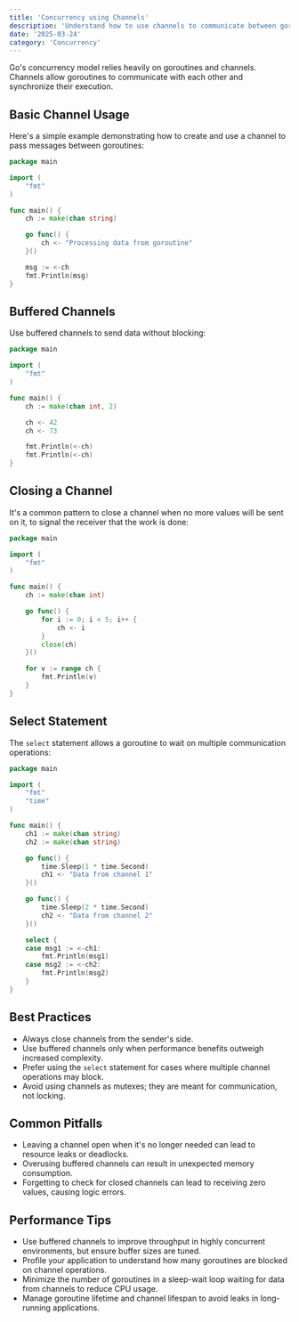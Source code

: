 ```yaml
---
title: 'Concurrency using Channels'
description: 'Understand how to use channels to communicate between goroutines in Go.'
date: '2025-03-24'
category: 'Concurrency'
---
```


Go's concurrency model relies heavily on goroutines and channels. Channels allow goroutines to communicate with each other and synchronize their execution.

## Basic Channel Usage

Here's a simple example demonstrating how to create and use a channel to pass messages between goroutines:

```go
package main

import (
	"fmt"
)

func main() {
	ch := make(chan string)

	go func() {
		ch <- "Processing data from goroutine"
	}()

	msg := <-ch
	fmt.Println(msg)
}
```

## Buffered Channels

Use buffered channels to send data without blocking:

```go
package main

import (
	"fmt"
)

func main() {
	ch := make(chan int, 2)

	ch <- 42
	ch <- 73

	fmt.Println(<-ch)
	fmt.Println(<-ch)
}
```

## Closing a Channel

It's a common pattern to close a channel when no more values will be sent on it, to signal the receiver that the work is done:

```go
package main

import (
	"fmt"
)

func main() {
	ch := make(chan int)

	go func() {
		for i := 0; i < 5; i++ {
			ch <- i
		}
		close(ch)
	}()

	for v := range ch {
		fmt.Println(v)
	}
}
```

## Select Statement

The `select` statement allows a goroutine to wait on multiple communication operations:

```go
package main

import (
	"fmt"
	"time"
)

func main() {
	ch1 := make(chan string)
	ch2 := make(chan string)

	go func() {
		time.Sleep(1 * time.Second)
		ch1 <- "Data from channel 1"
	}()

	go func() {
		time.Sleep(2 * time.Second)
		ch2 <- "Data from channel 2"
	}()

	select {
	case msg1 := <-ch1:
		fmt.Println(msg1)
	case msg2 := <-ch2:
		fmt.Println(msg2)
	}
}
```

## Best Practices

- Always close channels from the sender's side.
- Use buffered channels only when performance benefits outweigh increased complexity.
- Prefer using the `select` statement for cases where multiple channel operations may block.
- Avoid using channels as mutexes; they are meant for communication, not locking.

## Common Pitfalls

- Leaving a channel open when it's no longer needed can lead to resource leaks or deadlocks.
- Overusing buffered channels can result in unexpected memory consumption.
- Forgetting to check for closed channels can lead to receiving zero values, causing logic errors.

## Performance Tips

- Use buffered channels to improve throughput in highly concurrent environments, but ensure buffer sizes are tuned.
- Profile your application to understand how many goroutines are blocked on channel operations.
- Minimize the number of goroutines in a sleep-wait loop waiting for data from channels to reduce CPU usage.
- Manage goroutine lifetime and channel lifespan to avoid leaks in long-running applications.